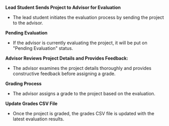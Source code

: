 **Lead Student Sends Project to Advisor for Evaluation**
   - The lead student initiates the evaluation process by sending the project to the advisor.

**Pending Evaluation**
   - If the advisor is currently evaluating the project, it will be put on "Pending Evaluation" status.

**Advisor Reviews Project Details and Provides Feedback:**
   - The advisor examines the project details thoroughly and provides constructive feedback before assigning a grade.

**Grading Process**
   - The advisor assigns a grade to the project based on the evaluation.

**Update Grades CSV File**
   - Once the project is graded, the grades CSV file is updated with the latest evaluation results.
